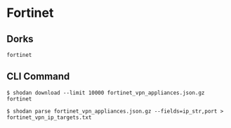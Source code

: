 # Fortinet

## Dorks

`fortinet`

## CLI Command

```
$ shodan download --limit 10000 fortinet_vpn_appliances.json.gz fortinet

$ shodan parse fortinet_vpn_appliances.json.gz --fields=ip_str,port > fortinet_vpn_ip_targets.txt
```